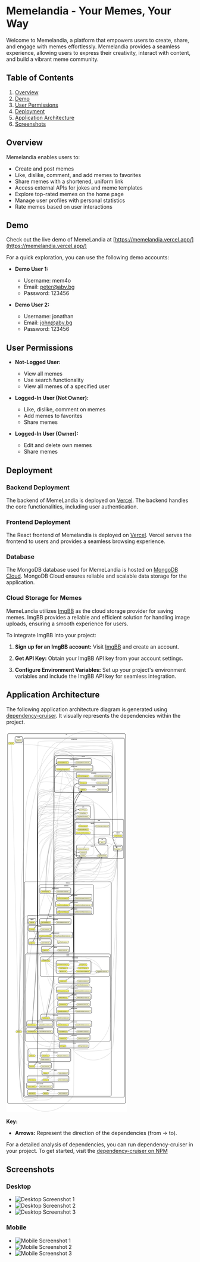 # Memelandia - Your Memes, Your Way

Welcome to Memelandia, a platform that empowers users to create, share, and engage with memes effortlessly. Memelandia provides a seamless experience, allowing users to express their creativity, interact with content, and build a vibrant meme community.

## Table of Contents

1. [Overview](#overview)
2. [Demo](#demo)
3. [User Permissions](#user-permissions)
4. [Deployment](#deployment)
5. [Application Architecture](#application-architecture)
6. [Screenshots](#screenshots)

## Overview

Memelandia enables users to:

-   Create and post memes
-   Like, dislike, comment, and add memes to favorites
-   Share memes with a shortened, uniform link
-   Access external APIs for jokes and meme templates
-   Explore top-rated memes on the home page
-   Manage user profiles with personal statistics
-   Rate memes based on user interactions

## Demo

Check out the live demo of MemeLandia at [https://memelandia.vercel.app/](https://memelandia.vercel.app/)

For a quick exploration, you can use the following demo accounts:

-   **Demo User 1:**

    -   Username: mem4o
    -   Email: peter@abv.bg
    -   Password: 123456

-   **Demo User 2:**
    -   Username: jonathan
    -   Email: john@abv.bg
    -   Password: 123456

## User Permissions

-   **Not-Logged User:**

    -   View all memes
    -   Use search functionality
    -   View all memes of a specified user

-   **Logged-In User (Not Owner):**

    -   Like, dislike, comment on memes
    -   Add memes to favorites
    -   Share memes

-   **Logged-In User (Owner):**
    -   Edit and delete own memes
    -   Share memes

## Deployment

### Backend Deployment

The backend of MemeLandia is deployed on [Vercel](https://vercel.com/). The backend handles the core functionalities, including user authentication.

### Frontend Deployment

The React frontend of Memelandia is deployed on [Vercel](https://vercel.com/). Vercel serves the frontend to users and provides a seamless browsing experience.

### Database

The MongoDB database used for MemeLandia is hosted on [MongoDB Cloud](https://cloud.mongodb.com). MongoDB Cloud ensures reliable and scalable data storage for the application.

### Cloud Storage for Memes

MemeLandia utilizes [ImgBB](https://imgbb.com/) as the cloud storage provider for saving memes. ImgBB provides a reliable and efficient solution for handling image uploads, ensuring a smooth experience for users.

To integrate ImgBB into your project:

1. **Sign up for an ImgBB account:** Visit [ImgBB](https://imgbb.com/) and create an account.

2. **Get API Key:** Obtain your ImgBB API key from your account settings.

3. **Configure Environment Variables:** Set up your project's environment variables and include the ImgBB API key for seamless integration.

## Application Architecture

The following application architecture diagram is generated using [dependency-cruiser](https://github.com/sverweij/dependency-cruiser). It visually represents the dependencies within the project.

[![Dependency Graph](client/dependency-graph.svg)](client/dependency-graph.html)

**Key:**
-   **Arrows:** Represent the direction of the dependencies (from → to).

For a detailed analysis of dependencies, you can run dependency-cruiser in your project. To get started, visit the [dependency-cruiser on NPM](https://www.npmjs.com/package/dependency-cruiser)



## Screenshots

### Desktop

-   ![Desktop Screenshot 1](path/to/desktop-screenshot-1.png)
-   ![Desktop Screenshot 2](path/to/desktop-screenshot-2.png)
-   ![Desktop Screenshot 3](path/to/desktop-screenshot-3.png)

### Mobile

-   ![Mobile Screenshot 1](path/to/mobile-screenshot-1.png)
-   ![Mobile Screenshot 2](path/to/mobile-screenshot-2.png)
-   ![Mobile Screenshot 3](path/to/mobile-screenshot-3.png)
